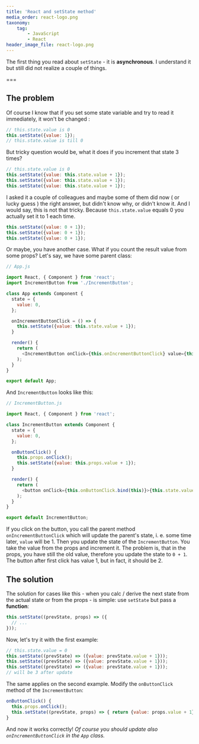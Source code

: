 ```yaml
---
title: 'React and setState method'
media_order: react-logo.png
taxonomy:
    tag:
        - JavaScript
        - React
header_image_file: react-logo.png
---
```


The first thing you read about `setState` - it is **asynchronous**. I understand it but still did not realize a couple of things.

===

## The problem

Of course I know that if you set some state variable and try to read it immediately, it won't be changed :

```javascript
// this.state.value is 0
this.setState({value: 1});
// this.state.value is till 0
```

But tricky question would be, what it does if you increment that state 3 times?

```javascript
// this.state.value is 0
this.setState({value: this.state.value + 1});
this.setState({value: this.state.value + 1});
this.setState({value: this.state.value + 1});
```

I asked it a couple of colleagues and maybe some of them did now ( or lucky guess ) the right answer, but didn't know why, or didn't know it. And I would say, this is not that tricky. Because `this.state.value` equals 0 you actually set it to 1 each time.

```javascript
this.setState({value: 0 + 1});
this.setState({value: 0 + 1});
this.setState({value: 0 + 1});
```

Or maybe, you have another case. What if you count the result value from some props? Let's say, we have some parent class:

```javascript
// App.js

import React, { Component } from 'react';
import IncrementButton from './IncrementButton';

class App extends Component {
  state = {
    value: 0,
  };

  onIncrementButtonClick = () => {
    this.setState({value: this.state.value + 1});
  }

  render() {
    return (
      <IncrementButton onClick={this.onIncrementButtonClick} value={this.state.value} />
    );
  }
}

export default App;
```

And `IncrementButton` looks like this:

```javascript
// IncrementButton.js

import React, { Component } from 'react';

class IncrementButton extends Component {
  state = {
    value: 0,
  };

  onButtonClick() {
    this.props.onClick();
    this.setState({value: this.props.value + 1});
  }

  render() {
    return (
      <button onClick={this.onButtonClick.bind(this)}>{this.state.value}</button>
    );
  }
}

export default IncrementButton;
```

If you click on the button, you call the parent method `onIncrementButtonClick` which will update the parent's state, i. e. some time later, `value` will be 1. Then you update the state of the `IncrementButton`. You take the value from the props and increment it. The problem is, that in the props, you have still the old value, therefore you update the state to `0 + 1`. The button after first click has value 1, but in fact, it should be 2.

## The solution

The solution for cases like this - when you calc / derive the next state from the actual state or from the props - is simple: use `setState` but pass a **function**:

```javascript
this.setState((prevState, props) => ({
  // ...
}));
```

Now, let's try it with the first example:

```javascript
// this.state.value = 0
this.setState((prevState) => ({value: prevState.value + 1}));
this.setState((prevState) => ({value: prevState.value + 1}));
this.setState((prevState) => ({value: prevState.value + 1}));
// will be 3 after update
```

The same applies on the second example. Modify the `onButtonClick` method of the `IncrementButton`:

```javascript
onButtonClick() {
  this.props.onClick();
  this.setState((prevState, props) => { return {value: props.value + 1} });
}
```

And now it works correctly! *Of course you should update also `onIncrementButtonClick` in the `App` class.*